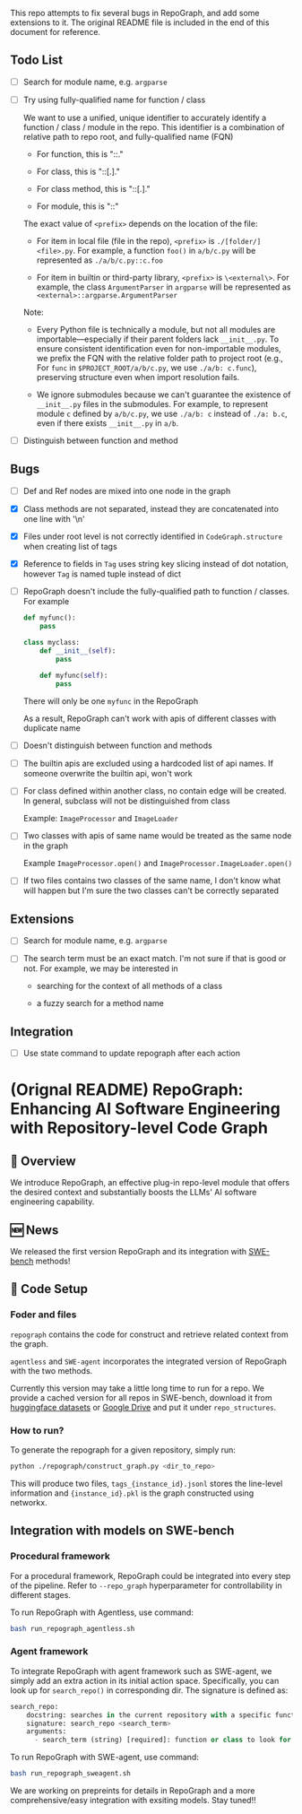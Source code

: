 This repo attempts to fix several bugs in RepoGraph, and add some extensions to it. The original README file is included in the end of this document for reference.

## Todo List

- [ ] Search for module name, e.g. `argparse`

- [ ] Try using fully-qualified name for function / class

    We want to use a unified, unique identifier to accurately identify a function / class / module in the repo. This identifier is a combination of relative path to repo root, and fully-qualified name (FQN)

    - For function, this is "<prefix>::<module>.<function>"

    - For class, this is "<prefix>::<module>[.<class>].<class>"

    - For class method, this is "<prefix>::<module>[.<class>].<method>"

    - For module, this is "<prefix>::<module>"

    The exact value of `<prefix>` depends on the location of the file:

    - For item in local file (file in the repo), `<prefix>` is `./[folder/]<file>.py`. For example, a function `foo()` in `a/b/c.py` will be represented as `./a/b/c.py::c.foo`

    - For item in builtin or third-party library, `<prefix>` is `\<external\>`. For example, the class `ArgumentParser` in `argparse` will be represented as `<external>::argparse.ArgumentParser`

    Note: 
    
    - Every Python file is technically a module, but not all modules are importable—especially if their parent folders lack `__init__.py`. To ensure consistent identification even for non-importable modules, we prefix the FQN with the relative folder path to project root (e.g., For `func` in `$PROJECT_ROOT/a/b/c.py`, we use `./a/b: c.func`), preserving structure even when import resolution fails.

    - We ignore submodules because we can't guarantee the existence of `__init__.py` files in the submodules. For example, to represent module `c` defined by `a/b/c.py`, we use `./a/b: c` instead of `./a: b.c`, even if there exists `__init__.py` in `a/b`.

- [ ] Distinguish between function and method

## Bugs

- [ ] Def and Ref nodes are mixed into one node in the graph

- [x] Class methods are not separated, instead they are concatenated into one line with '\n'

- [x] Files under root level is not correctly identified in `CodeGraph.structure` when creating list of tags

- [x] Reference to fields in `Tag` uses string key slicing instead of dot notation, however `Tag` is named tuple instead of dict

- [ ] RepoGraph doesn't include the fully-qualified path to function / classes. For example

    ```python
    def myfunc():
        pass 

    class myclass:
        def __init__(self):
            pass 
        
        def myfunc(self):
            pass
    ```

    There will only be one `myfunc` in the RepoGraph

    As a result, RepoGraph can't work with apis of different classes with duplicate name

- [ ] Doesn't distinguish between function and methods

- [ ] The builtin apis are excluded using a hardcoded list of api names. If someone overwrite the builtin api, won't work

- [ ] For class defined within another class, no contain edge will be created. In general, subclass will not be distinguished from class

    Example: `ImageProcessor` and `ImageLoader`

- [ ] Two classes with apis of same name would be treated as the same node in the graph

    Example `ImageProcessor.open()` and `ImageProcessor.ImageLoader.open()`

- [ ] If two files contains two classes of the same name, I don't know what will happen but I'm sure the two classes can't be correctly separated

## Extensions

- [ ] Search for module name, e.g. `argparse`

- [ ] The search term must be an exact match. I'm not sure if that is good or not. For example, we may be interested in 

  - searching for the context of all methods of a class

  - a fuzzy search for a method name

## Integration

- [ ] Use state command to update repograph after each action

# (Orignal README) RepoGraph: Enhancing AI Software Engineering with Repository-level Code Graph

## 📜 Overview

We introduce RepoGraph, an effective plug-in repo-level module that offers the desired context and substantially boosts the LLMs' AI software engineering capability.

## 🆕 News

We released the first version RepoGraph and its integration with [SWE-bench](https://www.swebench.com/) methods!

## 🤖 Code Setup

### Foder and files

`repograph` contains the code for construct and retrieve related context from the graph. 

`agentless` and `SWE-agent` incorporates the integrated version of RepoGraph with the two methods.

Currently this version may take a little long time to run for a repo. We provide a cached version for all repos in SWE-bench, download it from [huggingface datasets](https://huggingface.co/datasets/MrZilinXiao/RepoGraph) or [Google Drive](https://drive.google.com/file/d/1-0d-OgGoOf3i54bWcf8H0egjQyTSZ8dG/view?usp=sharing) and put it under `repo_structures`.

### How to run?

To generate the repograph for a given repository, simply run:

```bash
python ./repograph/construct_graph.py <dir_to_repo>
```

This will produce two files, `tags_{instance_id}.jsonl` stores the line-level information and `{instance_id}.pkl` is the graph constructed using networkx.

## Integration with models on SWE-bench

### Procedural framework

For a procedural framework, RepoGraph could be integrated into every step of the pipeline. Refer to `--repo_graph` hyperparameter for controllability in different stages.

To run RepoGraph with Agentless, use command:

```bash
bash run_repograph_agentless.sh
```

### Agent framework

To integrate RepoGraph with agent framework such as SWE-agent, we simply add an extra action in its initial action space. Specifically, you can look up for `search_repo()` in corresponding dir. The signature is defined as:

```python
search_repo:
    docstring: searches in the current repository with a specific function or class, and returns the def and ref relations for the search term.
    signature: search_repo <search_term>
    arguments:
      - search_term (string) [required]: function or class to look for in the repository.
```

To run RepoGraph with SWE-agent, use command:

```bash
bash run_repograph_sweagent.sh
```

We are working on prepreints for details in RepoGraph and a more comprehensive/easy integration with exsiting models. Stay tuned!!
